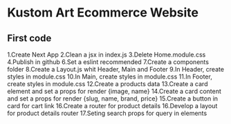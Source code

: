 # Kustom Art Ecommerce Website

## First code

1.Create Next App
2.Clean a jsx in index.js
3.Delete Home.module.css
4.Publish in github
6.Set a eslint recommended
7.Create a components folder
8.Create a Layout.js whit Header, Main and Footer
9.In Header, create styles in module.css
10.In Main, create styles in module.css
11.In Footer, create styles in module.css
12.Create a products data
13.Create a card element and set a props for render {image, name}
14.Create a card content and set a props for render {slug, name, brand, price}
15.Create a button in card for cart link
16.Create a router for product details
16.Develop a layout for product details router
17.Seting search props for query in elements
